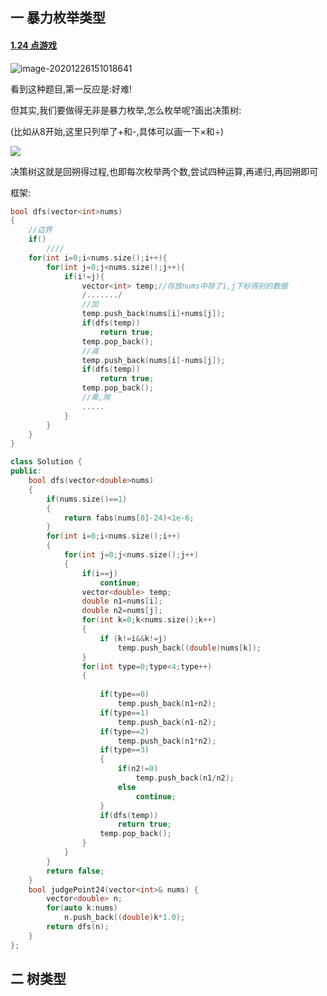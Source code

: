 ## 一 暴力枚举类型

#### [1.24 点游戏](https://leetcode-cn.com/problems/24-game/)

![image-20201226151018641](https://gitee.com/zisuu/picture/raw/master/img/20201226151018.png)

看到这种题目,第一反应是:好难!

但其实,我们要做得无非是暴力枚举,怎么枚举呢?画出决策树:

(比如从8开始,这里只列举了+和-,具体可以画一下×和÷)

![](https://gitee.com/zisuu/picture/raw/master/img/20201226151656.png)

决策树这就是回朔得过程,也即每次枚举两个数,尝试四种运算,再递归,再回朔即可

框架:

```c++
bool dfs(vector<int>nums)
{
    //边界
    if()
        ////
    for(int i=0;i<nums.size();i++){
        for(int j=0;j<nums.size();j++){
            if(i!=j){
                vector<int> temp;//存放nums中除了i,j下标得别的数据
                /......./
                //加
                temp.push_back(nums[i]+nums[j]);
                if(dfs(temp))
                    return true;
                temp.pop_back();
                //减
                temp.push_back(nums[i]-nums[j]);
                if(dfs(temp))
                    return true;
                temp.pop_back();
                //乘,除
                .....
            }
        }
    }
}
```

```c++
class Solution {
public:
    bool dfs(vector<double>nums)
    {
        if(nums.size()==1)
        {
            return fabs(nums[0]-24)<1e-6;
        }
        for(int i=0;i<nums.size();i++)
        {
            for(int j=0;j<nums.size();j++)
            {
                if(i==j)
                    continue;
                vector<double> temp;
                double n1=nums[i];
                double n2=nums[j];
                for(int k=0;k<nums.size();k++)
                {
                    if (k!=i&&k!=j)
                        temp.push_back((double)nums[k]);
                }
                for(int type=0;type<4;type++)
                {
                
                    if(type==0)
                        temp.push_back(n1+n2);
                    if(type==1)
                        temp.push_back(n1-n2);
                    if(type==2)
                        temp.push_back(n1*n2);
                    if(type==3)
                    {
                        if(n2!=0)
                            temp.push_back(n1/n2);
                        else
                            continue;
                    }
                    if(dfs(temp))
                        return true;
                    temp.pop_back();
                }
            }
        }
        return false;
    }
    bool judgePoint24(vector<int>& nums) {
        vector<double> n;
        for(auto k:nums)
            n.push_back((double)k*1.0);
        return dfs(n);
    }
};
```





## 二 树类型

